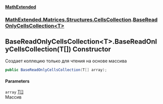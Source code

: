 #### [MathExtended](index.md 'index')
### [MathExtended.Matrices.Structures.CellsCollection](MathExtended_Matrices_Structures_CellsCollection.md 'MathExtended.Matrices.Structures.CellsCollection').[BaseReadOnlyCellsCollection&lt;T&gt;](MathExtended_Matrices_Structures_CellsCollection_BaseReadOnlyCellsCollection_T_.md 'MathExtended.Matrices.Structures.CellsCollection.BaseReadOnlyCellsCollection&lt;T&gt;')
## BaseReadOnlyCellsCollection&lt;T&gt;.BaseReadOnlyCellsCollection(T[]) Constructor
Создает коллецию только для чтения на основе массива  
```csharp
public BaseReadOnlyCellsCollection(T[] array);
```
#### Parameters
<a name='MathExtended_Matrices_Structures_CellsCollection_BaseReadOnlyCellsCollection_T__BaseReadOnlyCellsCollection(T__)_array'></a>
`array` [T](MathExtended_Matrices_Structures_CellsCollection_BaseReadOnlyCellsCollection_T_.md#MathExtended_Matrices_Structures_CellsCollection_BaseReadOnlyCellsCollection_T__T 'MathExtended.Matrices.Structures.CellsCollection.BaseReadOnlyCellsCollection&lt;T&gt;.T')[[]](https://docs.microsoft.com/en-us/dotnet/api/System.Array 'System.Array')  
Массив
  
